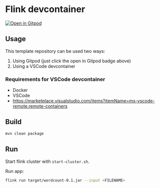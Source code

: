 # Flink devcontainer

[![Open in Gitpod](https://gitpod.io/button/open-in-gitpod.svg)](https://gitpod.io/#https://github.com/lukashass/flink-devcontainer)

## Usage

This template repository can be used two ways:

1. Using Gitpod (just click the open in Gitpod badge above)
1. Using a VSCode devcontainer

### Requirements for VSCode devcontainer

- Docker
- VSCode
- <https://marketplace.visualstudio.com/items?itemName=ms-vscode-remote.remote-containers>

## Build

```bash
mvn clean package
```

## Run

Start flink cluster with `start-cluster.sh`.

Run app:

```bash
flink run target/wordcount-0.1.jar --input <FILENAME>
```
